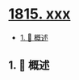# [1815. xxx](https://github.com/Tdahuyou/TNotes.leetcode/tree/main/notes/1815.%20xxx)

<!-- region:toc -->

- [1. 📝 概述](#1--概述)

<!-- endregion:toc -->

## 1. 📝 概述
